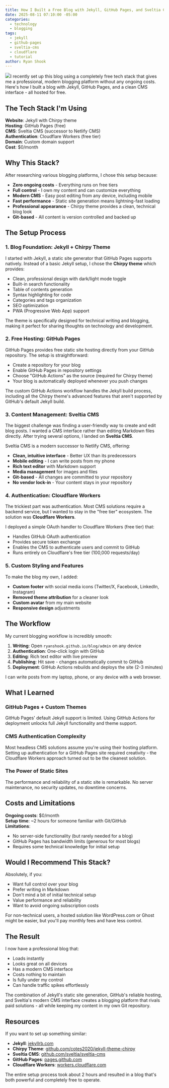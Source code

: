 ```yaml
---
title: How I Built a Free Blog with Jekyll, GitHub Pages, and Sveltia CMS
date: 2025-08-11 07:10:00 -05:00
categories:
  - technology
  - blogging
tags:
  - jekyll
  - github-pages
  - sveltia-cms
  - cloudflare
  - tutorial
author: Ryan Shook
---
```

![](/blog/assets/img/posts/image.png)I recently set up this blog using a completely free tech stack that gives me a professional, modern blogging platform without any ongoing costs. Here's how I built a blog with Jekyll, GitHub Pages, and a clean CMS interface - all hosted for free.

## The Tech Stack I'm Using

**Website**: Jekyll with Chirpy theme  
**Hosting**: GitHub Pages (free)  
**CMS**: Sveltia CMS (successor to Netlify CMS)  
**Authentication**: Cloudflare Workers (free tier)  
**Domain**: Custom domain support  
**Cost**: $0/month

## Why This Stack?

After researching various blogging platforms, I chose this setup because:

- **Zero ongoing costs** - Everything runs on free tiers
- **Full control** - I own my content and can customize everything
- **Modern CMS** - Easy post editing from any device, including mobile
- **Fast performance** - Static site generation means lightning-fast loading
- **Professional appearance** - Chirpy theme provides a clean, technical blog look
- **Git-based** - All content is version controlled and backed up

## The Setup Process

### 1. Blog Foundation: Jekyll + Chirpy Theme

I started with Jekyll, a static site generator that GitHub Pages supports natively. Instead of a basic Jekyll setup, I chose the **Chirpy theme** which provides:

- Clean, professional design with dark/light mode toggle
- Built-in search functionality
- Table of contents generation
- Syntax highlighting for code
- Categories and tags organization
- SEO optimization
- PWA (Progressive Web App) support

The theme is specifically designed for technical writing and blogging, making it perfect for sharing thoughts on technology and development.

### 2. Free Hosting: GitHub Pages

GitHub Pages provides free static site hosting directly from your GitHub repository. The setup is straightforward:

- Create a repository for your blog
- Enable GitHub Pages in repository settings
- Choose "GitHub Actions" as the source (required for Chirpy theme)
- Your blog is automatically deployed whenever you push changes

The custom GitHub Actions workflow handles the Jekyll build process, including all the Chirpy theme's advanced features that aren't supported by GitHub's default Jekyll build.

### 3. Content Management: Sveltia CMS

The biggest challenge was finding a user-friendly way to create and edit blog posts. I wanted a CMS interface rather than editing Markdown files directly. After trying several options, I landed on **Sveltia CMS**.

Sveltia CMS is a modern successor to Netlify CMS, offering:

- **Clean, intuitive interface** - Better UX than its predecessors
- **Mobile editing** - I can write posts from my phone
- **Rich text editor** with Markdown support
- **Media management** for images and files
- **Git-based** - All changes are committed to your repository
- **No vendor lock-in** - Your content stays in your repository

### 4. Authentication: Cloudflare Workers

The trickiest part was authentication. Most CMS solutions require a backend service, but I wanted to stay in the "free tier" ecosystem. The solution was **Cloudflare Workers**.

I deployed a simple OAuth handler to Cloudflare Workers (free tier) that:

- Handles GitHub OAuth authentication
- Provides secure token exchange
- Enables the CMS to authenticate users and commit to GitHub
- Runs entirely on Cloudflare's free tier (100,000 requests/day)

### 5. Custom Styling and Features

To make the blog my own, I added:

- **Custom footer** with social media icons (Twitter/X, Facebook, LinkedIn, Instagram)
- **Removed theme attribution** for a cleaner look
- **Custom avatar** from my main website
- **Responsive design** adjustments

## The Workflow

My current blogging workflow is incredibly smooth:

1. **Writing**: Open `ryanshook.github.io/blog/admin` on any device
2. **Authentication**: One-click login with GitHub
3. **Editing**: Rich text editor with live preview
4. **Publishing**: Hit save - changes automatically commit to GitHub
5. **Deployment**: GitHub Actions rebuilds and deploys the site (2-3 minutes)

I can write posts from my laptop, phone, or any device with a web browser.

## What I Learned

### GitHub Pages + Custom Themes

GitHub Pages' default Jekyll support is limited. Using GitHub Actions for deployment unlocks full Jekyll functionality and theme support.

### CMS Authentication Complexity

Most headless CMS solutions assume you're using their hosting platform. Setting up authentication for a GitHub Pages site required creativity - the Cloudflare Workers approach turned out to be the cleanest solution.

### The Power of Static Sites

The performance and reliability of a static site is remarkable. No server maintenance, no security updates, no downtime concerns.

## Costs and Limitations

**Ongoing costs**: $0/month  
**Setup time**: \~2 hours for someone familiar with Git/GitHub  
**Limitations**: 

- No server-side functionality (but rarely needed for a blog)
- GitHub Pages has bandwidth limits (generous for most blogs)
- Requires some technical knowledge for initial setup

## Would I Recommend This Stack?

Absolutely, if you:

- Want full control over your blog
- Prefer writing in Markdown
- Don't mind a bit of initial technical setup
- Value performance and reliability
- Want to avoid ongoing subscription costs

For non-technical users, a hosted solution like WordPress.com or Ghost might be easier, but you'll pay monthly fees and have less control.

## The Result

I now have a professional blog that:

- Loads instantly
- Looks great on all devices
- Has a modern CMS interface
- Costs nothing to maintain
- Is fully under my control
- Can handle traffic spikes effortlessly

The combination of Jekyll's static site generation, GitHub's reliable hosting, and Sveltia's modern CMS interface creates a blogging platform that rivals paid solutions - all while keeping my content in my own Git repository.

## Resources

If you want to set up something similar:

- **Jekyll**: [jekyllrb.com](https://jekyllrb.com)
- **Chirpy Theme**: [github.com/cotes2020/jekyll-theme-chirpy](https://github.com/cotes2020/jekyll-theme-chirpy)
- **Sveltia CMS**: [github.com/sveltia/sveltia-cms](https://github.com/sveltia/sveltia-cms)
- **GitHub Pages**: [pages.github.com](https://pages.github.com)
- **Cloudflare Workers**: [workers.cloudflare.com](https://workers.cloudflare.com)

The entire setup process took about 2 hours and resulted in a blog that's both powerful and completely free to operate.
